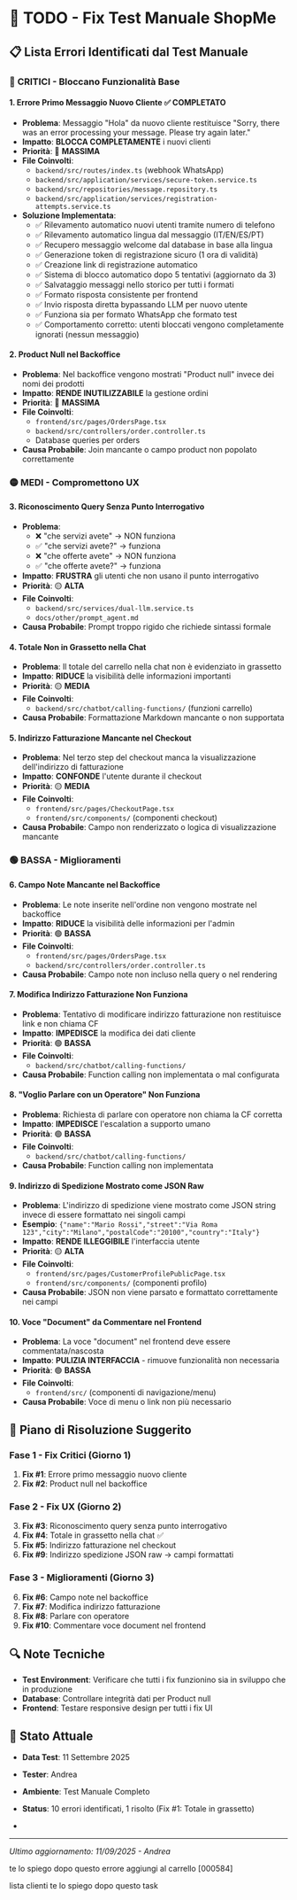 # 🐛 TODO - Fix Test Manuale ShopMe

## 📋 Lista Errori Identificati dal Test Manuale

### 🔴 **CRITICI - Bloccano Funzionalità Base**

#### 1. **Errore Primo Messaggio Nuovo Cliente** ✅ **COMPLETATO**
- **Problema**: Messaggio "Hola" da nuovo cliente restituisce "Sorry, there was an error processing your message. Please try again later."
- **Impatto**: **BLOCCA COMPLETAMENTE** i nuovi clienti
- **Priorità**: 🔴 **MASSIMA**
- **File Coinvolti**: 
  - `backend/src/routes/index.ts` (webhook WhatsApp)
  - `backend/src/application/services/secure-token.service.ts`
  - `backend/src/repositories/message.repository.ts`
  - `backend/src/application/services/registration-attempts.service.ts`
- **Soluzione Implementata**: 
  - ✅ Rilevamento automatico nuovi utenti tramite numero di telefono
  - ✅ Rilevamento automatico lingua dal messaggio (IT/EN/ES/PT)
  - ✅ Recupero messaggio welcome dal database in base alla lingua
  - ✅ Generazione token di registrazione sicuro (1 ora di validità)
  - ✅ Creazione link di registrazione automatico
  - ✅ Sistema di blocco automatico dopo 5 tentativi (aggiornato da 3)
  - ✅ Salvataggio messaggi nello storico per tutti i formati
  - ✅ Formato risposta consistente per frontend
  - ✅ Invio risposta diretta bypassando LLM per nuovo utente
  - ✅ Funziona sia per formato WhatsApp che formato test
  - ✅ Comportamento corretto: utenti bloccati vengono completamente ignorati (nessun messaggio)

#### 2. **Product Null nel Backoffice**
- **Problema**: Nel backoffice vengono mostrati "Product null" invece dei nomi dei prodotti
- **Impatto**: **RENDE INUTILIZZABILE** la gestione ordini
- **Priorità**: 🔴 **MASSIMA**
- **File Coinvolti**:
  - `frontend/src/pages/OrdersPage.tsx`
  - `backend/src/controllers/order.controller.ts`
  - Database queries per orders
- **Causa Probabile**: Join mancante o campo product non popolato correttamente

### 🟡 **MEDI - Compromettono UX**

#### 3. **Riconoscimento Query Senza Punto Interrogativo**
- **Problema**: 
  - ❌ "che servizi avete" → NON funziona
  - ✅ "che servizi avete?" → funziona
  - ❌ "che offerte avete" → NON funziona  
  - ✅ "che offerte avete?" → funziona
- **Impatto**: **FRUSTRA** gli utenti che non usano il punto interrogativo
- **Priorità**: 🟡 **ALTA**
- **File Coinvolti**:
  - `backend/src/services/dual-llm.service.ts`
  - `docs/other/prompt_agent.md`
- **Causa Probabile**: Prompt troppo rigido che richiede sintassi formale

#### 4. **Totale Non in Grassetto nella Chat**
- **Problema**: Il totale del carrello nella chat non è evidenziato in grassetto
- **Impatto**: **RIDUCE** la visibilità delle informazioni importanti
- **Priorità**: 🟡 **MEDIA**
- **File Coinvolti**:
  - `backend/src/chatbot/calling-functions/` (funzioni carrello)
- **Causa Probabile**: Formattazione Markdown mancante o non supportata

#### 5. **Indirizzo Fatturazione Mancante nel Checkout**
- **Problema**: Nel terzo step del checkout manca la visualizzazione dell'indirizzo di fatturazione
- **Impatto**: **CONFONDE** l'utente durante il checkout
- **Priorità**: 🟡 **MEDIA**
- **File Coinvolti**:
  - `frontend/src/pages/CheckoutPage.tsx`
  - `frontend/src/components/` (componenti checkout)
- **Causa Probabile**: Campo non renderizzato o logica di visualizzazione mancante

### 🟢 **BASSA - Miglioramenti**

#### 6. **Campo Note Mancante nel Backoffice**
- **Problema**: Le note inserite nell'ordine non vengono mostrate nel backoffice
- **Impatto**: **RIDUCE** la visibilità delle informazioni per l'admin
- **Priorità**: 🟢 **BASSA**
- **File Coinvolti**:
  - `frontend/src/pages/OrdersPage.tsx`
  - `backend/src/controllers/order.controller.ts`
- **Causa Probabile**: Campo note non incluso nella query o nel rendering

#### 7. **Modifica Indirizzo Fatturazione Non Funziona**
- **Problema**: Tentativo di modificare indirizzo fatturazione non restituisce link e non chiama CF
- **Impatto**: **IMPEDISCE** la modifica dei dati cliente
- **Priorità**: 🟢 **BASSA**
- **File Coinvolti**:
  - `backend/src/chatbot/calling-functions/`
- **Causa Probabile**: Function calling non implementata o mal configurata

#### 8. **"Voglio Parlare con un Operatore" Non Funziona**
- **Problema**: Richiesta di parlare con operatore non chiama la CF corretta
- **Impatto**: **IMPEDISCE** l'escalation a supporto umano
- **Priorità**: 🟢 **BASSA**
- **File Coinvolti**:
  - `backend/src/chatbot/calling-functions/`
- **Causa Probabile**: Function calling non implementata

#### 9. **Indirizzo di Spedizione Mostrato come JSON Raw**
- **Problema**: L'indirizzo di spedizione viene mostrato come JSON string invece di essere formattato nei singoli campi
- **Esempio**: `{"name":"Mario Rossi","street":"Via Roma 123","city":"Milano","postalCode":"20100","country":"Italy"}`
- **Impatto**: **RENDE ILLEGGIBILE** l'interfaccia utente
- **Priorità**: 🟡 **ALTA**
- **File Coinvolti**:
  - `frontend/src/pages/CustomerProfilePublicPage.tsx`
  - `frontend/src/components/` (componenti profilo)
- **Causa Probabile**: JSON non viene parsato e formattato correttamente nei campi

#### 10. **Voce "Document" da Commentare nel Frontend**
- **Problema**: La voce "document" nel frontend deve essere commentata/nascosta
- **Impatto**: **PULIZIA INTERFACCIA** - rimuove funzionalità non necessaria
- **Priorità**: 🟢 **BASSA**
- **File Coinvolti**:
  - `frontend/src/` (componenti di navigazione/menu)
- **Causa Probabile**: Voce di menu o link non più necessario

## 🎯 **Piano di Risoluzione Suggerito**

### **Fase 1 - Fix Critici (Giorno 1)**
1. **Fix #1**: Errore primo messaggio nuovo cliente
2. **Fix #2**: Product null nel backoffice

### **Fase 2 - Fix UX (Giorno 2)**
3. **Fix #3**: Riconoscimento query senza punto interrogativo
4. **Fix #4**: Totale in grassetto nella chat ✅
5. **Fix #5**: Indirizzo fatturazione nel checkout
6. **Fix #9**: Indirizzo spedizione JSON raw → campi formattati

### **Fase 3 - Miglioramenti (Giorno 3)**
6. **Fix #6**: Campo note nel backoffice
7. **Fix #7**: Modifica indirizzo fatturazione
8. **Fix #8**: Parlare con operatore
9. **Fix #10**: Commentare voce document nel frontend

## 🔍 **Note Tecniche**

- **Test Environment**: Verificare che tutti i fix funzionino sia in sviluppo che in produzione
- **Database**: Controllare integrità dati per Product null
- **Frontend**: Testare responsive design per tutti i fix UI

## 📝 **Stato Attuale**
- **Data Test**: 11 Settembre 2025
- **Tester**: Andrea
- **Ambiente**: Test Manuale Completo
- **Status**: 10 errori identificati, 1 risolto (Fix #1: Totale in grassetto)

- 
---
*Ultimo aggiornamento: 11/09/2025 - Andrea*



te lo spiego dopo questo errore
aggiungi al carrello [000584]

lista clienti 
te lo spiego dopo questo task